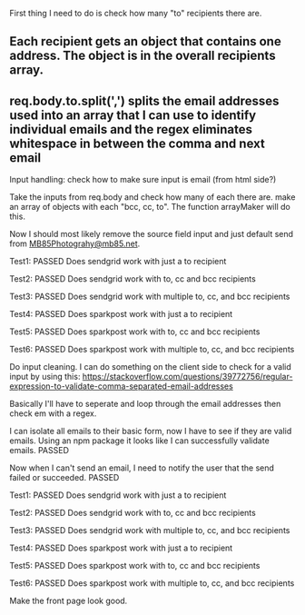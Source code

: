 First thing I need to do is check how many "to" recipients there are.

Each recipient gets an object that contains one address. The object is in the overall recipients array.
  -------
  req.body.to.split(',') splits the email addresses used into an array that I can use to identify individual emails and the regex eliminates whitespace in between the comma and next email
  -------

  Input handling: check how to make sure input is email (from html side?)

Take the inputs from req.body and check how many of each there are. make an array of objects with each "bcc, cc, to". The function arrayMaker will do this.

Now I should most likely remove the source field input and just default send from MB85Photograhy@mb85.net.

Test1: PASSED
Does sendgrid work with just a to recipient

Test2: PASSED
Does sendgrid work with to, cc and bcc recipients

Test3: PASSED
Does sendgrid work with multiple to, cc, and bcc recipients

Test4: PASSED
Does sparkpost work with just a to recipient

Test5: PASSED
Does sparkpost work with to, cc and bcc recipients

Test6: PASSED
Does sparkpost work with multiple to, cc, and bcc recipients

Do input cleaning. I can do something on the client side to check for a valid input by using this:
https://stackoverflow.com/questions/39772756/regular-expression-to-validate-comma-separated-email-addresses

  Basically I'll have to seperate and loop through the email addresses then check em with a regex.

I can isolate all emails to their basic form, now I have to see if they are valid emails. Using an npm package it looks like I can successfully validate emails. PASSED

Now when I can't send an email, I need to notify the user that the send failed or succeeded. PASSED


Test1: PASSED
Does sendgrid work with just a to recipient

Test2: PASSED
Does sendgrid work with to, cc and bcc recipients

Test3: PASSED
Does sendgrid work with multiple to, cc, and bcc recipients

Test4: PASSED
Does sparkpost work with just a to recipient

Test5: PASSED
Does sparkpost work with to, cc and bcc recipients

Test6: PASSED
Does sparkpost work with multiple to, cc, and bcc recipients

Make the front page look good.